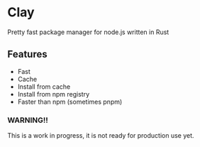 # Clay

Pretty fast package manager for node.js written in Rust

## Features
- Fast
- Cache
- Install from cache
- Install from npm registry
- Faster than npm (sometimes pnpm)


### WARNING!!

This is a work in progress, it is not ready for production use yet.
